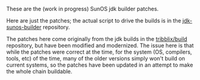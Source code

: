 These are the (work in progress) SunOS jdk builder patches.

Here are just the patches; the actual script to drive the builds is in the
[jdk-sunos-builder](https://github.com/ptribble/jdk-sunos-builder) repository.

The patches here come originally from the jdk builds in the
[tribblix/build](https://github.com/tribblix/build) repository,
but have been modified and modernized. The issue here is that while
the patches were correct at the time, for the system (OS, compilers,
tools, etc) of the time, many of the older versions simply won't build
on current systems, so the patches have been updated in an attempt to
make the whole chain buildable.
